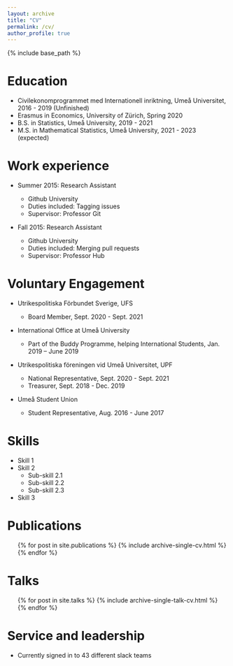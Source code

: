 ```yaml
---
layout: archive
title: "CV"
permalink: /cv/
author_profile: true
---
```


{% include base_path %}

Education
======
* Civilekonomprogrammet med Internationell inriktning, Umeå Universitet, 2016 - 2019 (Unfinished)
* Erasmus in Economics, University of Zürich, Spring 2020 
* B.S. in Statistics, Umeå University, 2019 - 2021
* M.S. in Mathematical Statistics, Umeå University, 2021 - 2023 (expected)

Work experience
======
* Summer 2015: Research Assistant
  * Github University
  * Duties included: Tagging issues
  * Supervisor: Professor Git

* Fall 2015: Research Assistant
  * Github University
  * Duties included: Merging pull requests
  * Supervisor: Professor Hub
  
Voluntary Engagement
======
* Utrikespolitiska Förbundet Sverige, UFS
  * Board Member, Sept. 2020 - Sept. 2021

* International Office at Umeå University
  * Part of the Buddy Programme, helping International Students, Jan. 2019 – June 2019

* Utrikespolitiska föreningen vid Umeå Universitet, UPF
  * National Representative, Sept. 2020 - Sept. 2021
  * Treasurer, Sept. 2018 - Dec. 2019

* Umeå Student Union 
  * Student Representative, Aug. 2016 - June 2017


Skills
======
* Skill 1
* Skill 2
  * Sub-skill 2.1
  * Sub-skill 2.2
  * Sub-skill 2.3
* Skill 3

Publications
======
  <ul>{% for post in site.publications %}
    {% include archive-single-cv.html %}
  {% endfor %}</ul>
  
Talks
======
  <ul>{% for post in site.talks %}
    {% include archive-single-talk-cv.html %}
  {% endfor %}</ul>
  
  
Service and leadership
======
* Currently signed in to 43 different slack teams
